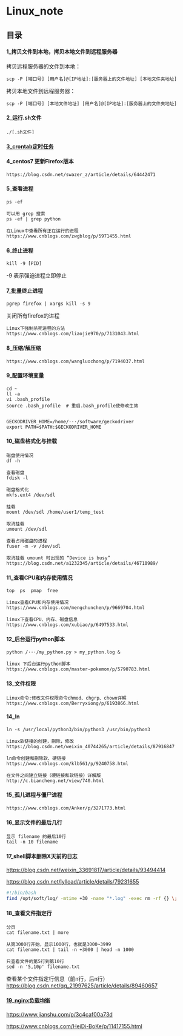 # Linux_note

## 目录

#### 1_拷贝文件到本地，拷贝本地文件到远程服务器

拷贝远程服务器的文件到本地：
```
scp -P [端口号] [用户名]@[IP地址]:[服务器上的文件地址] [本地文件夹地址]
```

拷贝本地文件到远程服务器：
```
scp -P [端口号] [本地文件地址] [用户名]@[IP地址]:[服务器上的文件夹地址]
```

#### 2_运行.sh文件
```
./[.sh文件]
```

#### [3_crontab定时任务](https://github.com/MrCat9/Linux_Note/blob/master/crontab_task.md)

#### 4_centos7 更新Firefox版本
```
https://blog.csdn.net/swazer_z/article/details/64442471
```

#### 5_查看进程
```
ps -ef
```

```
可以用 grep 搜索
ps -ef | grep python
```

```
在Linux中查看所有正在运行的进程
https://www.cnblogs.com/zwgblog/p/5971455.html
```

#### 6_终止进程
```
kill -9 [PID]
```
-9 表示强迫进程立即停止

#### 7_批量终止进程
```
pgrep firefox | xargs kill -s 9
```
关闭所有firefox的进程
```
Linux下强制杀死进程的方法
https://www.cnblogs.com/liaojie970/p/7131043.html
```

#### 8_压缩/解压缩
```
https://www.cnblogs.com/wangluochong/p/7194037.html
```

#### 9_配置环境变量
```
cd ~
ll -a 
vi .bash_profile
source .bash_profile  # 重启.bash_profile使修改生效


GECKODRIVER_HOME=/home/···/software/geckodriver
export PATH=$PATH:$GECKODRIVER_HOME
```

#### 10_磁盘格式化与挂载
```
磁盘使用情况
df -h

查看磁盘
fdisk -l

磁盘格式化
mkfs.ext4 /dev/sdl

挂载
mount /dev/sdl /home/user1/temp_test

取消挂载
umount /dev/sdl

查看占用磁盘的进程
fuser -m -v /dev/sdl

取消挂载 umount 时出现的 “Device is busy”
https://blog.csdn.net/a1232345/article/details/46710989/
```

#### 11_查看CPU和内存使用情况
```
top  ps  pmap  free
```

```
Linux查看CPU和内存使用情况
https://www.cnblogs.com/mengchunchen/p/9669704.html

linux下查看CPU、内存、磁盘信息
https://www.cnblogs.com/xubiao/p/6497533.html
```

#### 12_后台运行python脚本
```
python /···/my_python.py > my_python.log &
```
```
linux 下后台运行python脚本
https://www.cnblogs.com/master-pokemon/p/5790783.html
```

#### 13_文件权限
```
Linux命令:修改文件权限命令chmod、chgrp、chown详解
https://www.cnblogs.com/Berryxiong/p/6193866.html
```

#### 14_ln
```
ln -s /usr/local/python3/bin/python3 /usr/bin/python3

Linux软链接的创建，删除，修改
https://blog.csdn.net/weixin_40744265/article/details/87916847

ln命令创建和删除软、硬链接
https://www.cnblogs.com/klb561/p/9240758.html

在文件之间建立链接（硬链接和软链接）详解版
http://c.biancheng.net/view/740.html
```

#### 15_孤儿进程与僵尸进程
```
https://www.cnblogs.com/Anker/p/3271773.html
```

#### 16_显示文件的最后几行
```
显示 filename 的最后10行
tail -n 10 filename
```

#### 17_shell脚本删除X天前的日志

https://blog.csdn.net/weixin_33691817/article/details/93494414

https://blog.csdn.net/lylload/article/details/79231655

```sh
#!/bin/bash
find /opt/soft/log/ -mtime +30 -name "*.log" -exec rm -rf {} \;
```

#### 18_查看文件指定行

```
分页
cat filename.txt | more

从第3000行开始，显示1000行，也就是3000~3999
cat filename.txt | tail -n +3000 | head -n 1000

只查看文件的第5行到第10行
sed -n '5,10p' filename.txt
```
查看某个文件指定行信息（前n行，后n行） https://blog.csdn.net/qq_21997625/article/details/89460657

#### [19_nginx负载均衡](https://github.com/MrCat9/Linux_Note/blob/master/nginx_load_balancing_test.conf)

https://www.jianshu.com/p/3c4caf00a73d

https://www.cnblogs.com/HeiDi-BoKe/p/11417155.html
